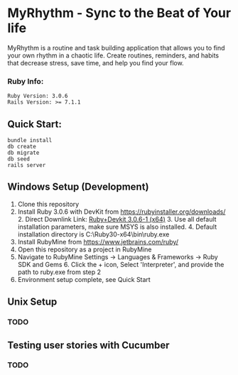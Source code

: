 # MyRhythm - Sync to the Beat of Your life

MyRhythm is a routine and task building application that allows you to find
your own rhythm in a chaotic life. Create routines, reminders, and habits that
decrease stress, save time, and help you find your flow.

### Ruby Info:
```
Ruby Version: 3.0.6
Rails Version: >= 7.1.1
```

## Quick Start:

```
bundle install
db create
db migrate
db seed
rails server
```

## Windows Setup (Development)

1. Clone this repository
2. Install Ruby 3.0.6 with DevKit from https://rubyinstaller.org/downloads/
   2. Direct Downlink Link: [Ruby+Devkit 3.0.6-1 (x64)](https://github.com/oneclick/rubyinstaller2/releases/download/RubyInstaller-3.0.6-1/rubyinstaller-devkit-3.0.6-1-x64.exe)
   3. Use all default installation parameters, make sure MSYS is also installed.
   4. Default installation directory is C:\Ruby30-x64\bin\ruby.exe
3. Install RubyMine from https://www.jetbrains.com/ruby/
4. Open this repository as a project in RubyMine
5. Navigate to RubyMine Settings -> Languages & Frameworks -> Ruby SDK and Gems
   6. Click the + icon, Select 'Interpreter', and provide the path to ruby.exe from step 2
7. Environment setup complete, see Quick Start

## Unix Setup

### TODO

## Testing user stories with Cucumber

### TODO